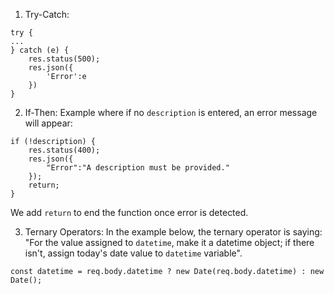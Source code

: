 1. Try-Catch:
```
try {
...
} catch (e) {
    res.status(500);
    res.json({
        'Error':e
    })
}
```

2. If-Then:
Example where if no `description` is entered, an error message will appear:
```
if (!description) {
    res.status(400);
    res.json({
        "Error":"A description must be provided."
    });
    return; 
}
```
We add `return` to end the function once error is detected.

3. Ternary Operators:
In the example below, the ternary operator is saying:
"For the value assigned to `datetime`, make it a datetime object; if there isn't, assign today's date value to `datetime` variable".
```
const datetime = req.body.datetime ? new Date(req.body.datetime) : new Date();
```